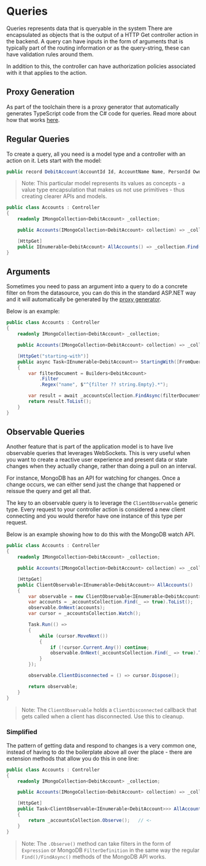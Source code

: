 # Queries

Queries represents data that is queryable in the system
There are encapsulated as objects that is the output of a HTTP Get controller action in the backend.
A query can have inputs in the form of arguments that is typically part of the routing information or as the query-string,
these can have validation rules around them.

In addition to this, the controller can have authorization policies associated with it that applies to the action.

## Proxy Generation

As part of the toolchain there is a proxy generator that automatically generates TypeScript code from the C# code for
queries. Read more about how that works [here](../frontend/proxy-generation.md).

## Regular Queries

To create a query, all you need is a model type and a controller with an action on it.
Lets start with the model:

```csharp
public record DebitAccount(AccountId Id, AccountName Name, PersonId Owner, double Balance);
```

> Note: This particular model represents its values as concepts - a value type encapsulation that
> makes us not use primitives - thus creating clearer APIs and models.

```csharp
public class Accounts : Controller
{
    readonly IMongoCollection<DebitAccount> _collection;

    public Accounts(IMongoCollection<DebitAccount> collection) => _collection = collection;

    [HttpGet]
    public IEnumerable<DebitAccount> AllAccounts() => _collection.Find(_ => true).ToList();
}
```

## Arguments

Sometimes you need to pass an argument into a query to do a concrete filter on from the datasource,
you can do this in the standard ASP.NET way and it will automatically be generated by the
[proxy generator](../frontend/proxy-generation.md).

Below is an example:

```csharp
public class Accounts : Controller
{
    readonly IMongoCollection<DebitAccount> _collection;

    public Accounts(IMongoCollection<DebitAccount> collection) => _collection = collection;

    [HttpGet("starting-with")]
    public async Task<IEnumerable<DebitAccount>> StartingWith([FromQuery] string? filter)
    {
        var filterDocument = Builders<DebitAccount>
            .Filter
            .Regex("name", $"^{filter ?? string.Empty}.*");

        var result = await _accountsCollection.FindAsync(filterDocument);
        return result.ToList();
    }
}
```

## Observable Queries

Another feature that is part of the application model is to have live observable queries
that leverages WebSockets. This is very useful when you want to create a reactive
user experience and present data or state changes when they actually change, rather
than doing a pull on an interval.

For instance, MongoDB has an API for watching for changes. Once a change occurs,
we can either send just the change that happened or reissue the query and get all that.

The key to an observable query is to leverage the `ClientObservable` generic type.
Every request to your controller action is considered a new client connecting and
you would therefor have one instance of this type per request.

Below is an example showing how to do this with the MongoDB watch API.

```csharp
public class Accounts : Controller
{
    readonly IMongoCollection<DebitAccount> _collection;

    public Accounts(IMongoCollection<DebitAccount> collection) => _collection = collection;

    [HttpGet]
    public ClientObservable<IEnumerable<DebitAccount>> AllAccounts()
    {
        var observable = new ClientObservable<IEnumerable<DebitAccount>>();
        var accounts = _accountsCollection.Find(_ => true).ToList();
        observable.OnNext(accounts);
        var cursor = _accountsCollection.Watch();

        Task.Run(() =>
        {
            while (cursor.MoveNext())
            {
                if (!cursor.Current.Any()) continue;
                observable.OnNext(_accountsCollection.Find(_ => true).ToList());
            }
        });

        observable.ClientDisconnected = () => cursor.Dispose();

        return observable;
    }
}
```

> Note: The `ClientObservable` holds a `ClientDisconnected` callback that gets called when a client
> has disconnected. Use this to cleanup.

### Simplified

The pattern of getting data and respond to changes is a very common one, instead of having to
do the boilerplate above all over the place - there are extension methods that allow you do this
in one line:

```csharp
public class Accounts : Controller
{
    readonly IMongoCollection<DebitAccount> _collection;

    public Accounts(IMongoCollection<DebitAccount> collection) => _collection = collection;

    [HttpGet]
    public Task<ClientObservable<IEnumerable<DebitAccount>>> AllAccounts()
    {
        return _accountsCollection.Observe();   // <-
    }
}
```

> Note: The `.Observe()` method can take filters in the form of `Expression` or MongoDB `FilterDefinition`
> in the same way the regular `Find()/FindAsync()` methods of the MongoDB API works.
